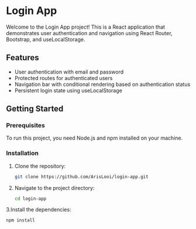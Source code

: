 # Login App

Welcome to the Login App project! This is a React application that demonstrates user authentication and navigation using React Router, Bootstrap, and useLocalStorage.

## Features

- User authentication with email and password
- Protected routes for authenticated users
- Navigation bar with conditional rendering based on authentication status
- Persistent login state using useLocalStorage

## Getting Started

### Prerequisites

To run this project, you need Node.js and npm installed on your machine.

### Installation

1. Clone the repository:
   ```bash
   git clone https://github.com/ArisLooi/login-app.git
2. Navigate to the project directory:
    ```bash
    cd login-app

3.Install the dependencies:
  ```bash
  npm install
